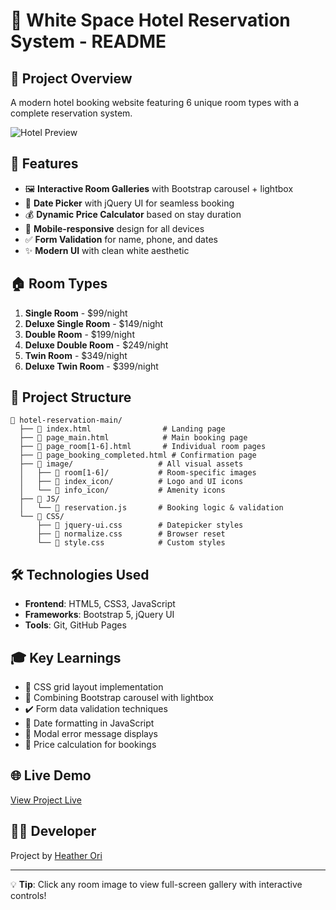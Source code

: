 # 🏨 White Space Hotel Reservation System - README

## 🌟 Project Overview
A modern hotel booking website featuring 6 unique room types with a complete reservation system.

![Hotel Preview](https://heatherori.github.io/portfolio/image/hotel_reservation_main.jpg)

## 🚀 Features
- 🖼️ **Interactive Room Galleries** with Bootstrap carousel + lightbox
- 📅 **Date Picker** with jQuery UI for seamless booking
- 💰 **Dynamic Price Calculator** based on stay duration
- 📱 **Mobile-responsive** design for all devices
- ✅ **Form Validation** for name, phone, and dates
- ✨ **Modern UI** with clean white aesthetic

## 🏠 Room Types
1. **Single Room** - $99/night
2. **Deluxe Single Room** - $149/night  
3. **Double Room** - $199/night
4. **Deluxe Double Room** - $249/night
5. **Twin Room** - $349/night
6. **Deluxe Twin Room** - $399/night

## 📂 Project Structure
```
📂 hotel-reservation-main/
  ├── 📄 index.html                # Landing page
  ├── 📄 page_main.html            # Main booking page
  ├── 📄 page_room[1-6].html       # Individual room pages
  ├── 📄 page_booking_completed.html # Confirmation page
  ├── 📂 image/                   # All visual assets
  │   ├── 📂 room[1-6]/           # Room-specific images
  │   ├── 📂 index_icon/          # Logo and UI icons
  │   └── 📂 info_icon/           # Amenity icons
  ├── 📂 JS/
  │   └── 📄 reservation.js       # Booking logic & validation
  └── 📂 CSS/
      ├── 📄 jquery-ui.css        # Datepicker styles  
      ├── 📄 normalize.css        # Browser reset
      └── 📄 style.css            # Custom styles
```

## 🛠️ Technologies Used
- **Frontend**: HTML5, CSS3, JavaScript
- **Frameworks**: Bootstrap 5, jQuery UI
- **Tools**: Git, GitHub Pages

## 🎓 Key Learnings
- 🎨 CSS grid layout implementation
- 🔄 Combining Bootstrap carousel with lightbox
- ✔️ Form data validation techniques
- 📆 Date formatting in JavaScript
- 💬 Modal error message displays
- 🧮 Price calculation for bookings

## 🌐 Live Demo
[View Project Live](https://heatherori.github.io/hotel-reservation/)

## 👩‍💻 Developer
Project by [Heather Ori](https://github.com/heatherori)

---

💡 **Tip**: Click any room image to view full-screen gallery with interactive controls!
